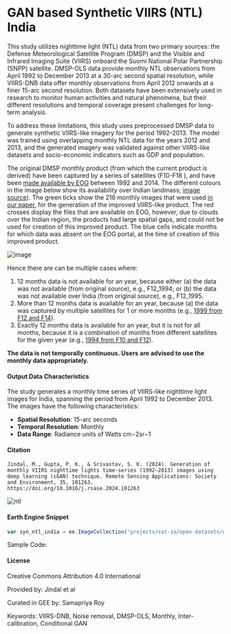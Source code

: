 # GAN based Synthetic VIIRS (NTL) India

This study utilizes nighttime light (NTL) data from two primary sources: the Defense Meteorological Satellite Program (DMSP) and the Visible and Infrared Imaging Suite (VIIRS) onboard the Suomi National Polar Partnership (SNPP) satellite.  DMSP-OLS data provide monthly NTL observations from April 1992 to December 2013 at a 30-arc second spatial resolution, while VIIRS-DNB data offer monthly observations from April 2012 onwards at a finer 15-arc second resolution. Both datasets have been extensively used in research to monitor human activities and natural phenomena, but their different resolutions and temporal coverage present challenges for long-term analysis.

To address these limitations, this study uses preprocessed DMSP data to generate synthetic VIIRS-like imagery for the period 1992-2013. The model was trained using overlapping monthly NTL data for the years 2012 and 2013, and the generated imagery was validated against other VIIRS-like datasets and socio-economic indicators such as GDP and population.

The original DMSP monthly product (from which the current product is derived) have been captured by a series of satellites (F10-F18 ), and have been [made available by EOG](https://eogdata.mines.edu/products/dmsp/#monthly) between 1992 and 2014. The different colours in the image below show its availability over Indian landmass; [image source](https://doi.org/10.1080/01431161.2022.2152758)). The green ticks show the 216 monthly images that were used [in our paper](https://doi.org/10.1016/j.rsase.2024.101263), for the generation of the improved VIIRS-like product. The red crosses display the files that are available on EOG, however, due to clouds over the Indian region, the products had large spatial gaps, and could not be used for creation of this improved product. The blue cells indicate months for which data was absent on the EOG portal, at the time of creation of this improved product.

![image](https://github.com/samapriya/awesome-gee-community-datasets/assets/7839690/600d7d68-e779-42e2-8882-0546ff81e8a4)

Hence there are can be multiple cases where:

1. 12 months data is not available for an year, because either (a) the data was not available (from original source), e.g., F12_1994; or (b) the data was not available over India (from original source), e.g., F12_1995.
2. More than 12 months data is available for an year, because (a) the data was captured by multiple satellites for 1 or more months (e.g., [1999 from F12 and F14](https://code.earthengine.google.com/7d4180e61efe3b7e15c08b3e57adf39b)).
3. Exactly 12 months data is available for an year, but it is not for all months, because it is a combination of months from different satellites for the given year (e.g., [1994 from F10 and F12](https://code.earthengine.google.com/42428bd2274487b17e66e40a2e998e87)).

**The data is not temporally continuous. Users are advised to use the monthly data appropriately.**

#### Output Data Characteristics

The study generates a monthly time series of VIIRS-like nighttime light images for India, spanning the period from April 1992 to December 2013. The images have the following characteristics:

* **Spatial Resolution**: 15-arc seconds
* **Temporal Resolution**: Monthly
* **Data Range**: Radiance units of Watts cm−2sr−1

#### Citation

```
Jindal, M., Gupta, P. K., & Srivastav, S. K. (2024). Generation of monthly VIIRS nighttime lights time-series (1992–2013) images using
deep learning (cGAN) technique. Remote Sensing Applications: Society and Environment, 35, 101263. https://doi.org/10.1016/j.rsase.2024.101263
```

![ntl](https://github.com/samapriya/awesome-gee-community-datasets/assets/6677629/5f75c2c0-070e-497f-b215-d36a3229b8f5)


#### Earth Engine Snippet

```js
var syn_ntl_india = ee.ImageCollection("projects/sat-io/open-datasets/gan-synthetic-viirs");
```

Sample Code:

#### License
Creative Commons Attribution 4.0 International

Provided by: Jindal et al

Curated in GEE by: Samapriya Roy

Keywords: VIIRS-DNB, Noise removal, DMSP-OLS, Monthly, Inter-calibration, Conditional GAN

